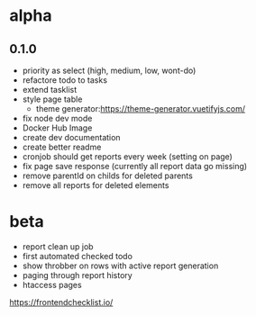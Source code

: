 # alpha

## 0.1.0
- priority as select (high, medium, low, wont-do)
- refactore todo to tasks
- extend tasklist
- style page table
  - theme generator:https://theme-generator.vuetifyjs.com/
- fix node dev mode
- Docker Hub Image
- create dev documentation
- create better readme
- cronjob should get reports every week (setting on page)
- fix page save response (currently all report data go missing)
- remove parentId on childs for deleted parents
- remove all reports for deleted elements

# beta
- report clean up job
- first automated checked todo
- show throbber on rows with active report generation
- paging through report history
- htaccess pages






https://frontendchecklist.io/